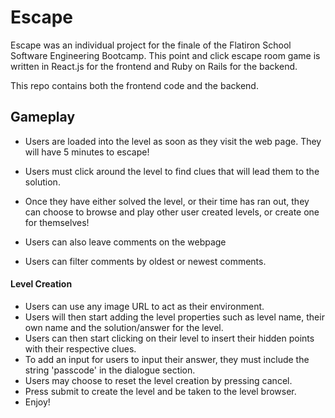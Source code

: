 # Escape

Escape was an individual project for the finale of the Flatiron School Software Engineering Bootcamp.
This point and click escape room game is written in React.js for the frontend and Ruby on Rails for the backend.

This repo contains both the frontend code and the backend.

## Gameplay

- Users are loaded into the level as soon as they visit the web page. They will have 5 minutes to escape!
- Users must click around the level to find clues that will lead them to the solution.
- Once they have either solved the level, or their time has ran out, they can choose to browse and play other user created levels, or create one for themselves!

- Users can also leave comments on the webpage
- Users can filter comments by oldest or newest comments.

#### Level Creation

- Users can use any image URL to act as their environment.
- Users will then start adding the level properties such as level name, their own name and the solution/answer for the level.
- Users can then start clicking on their level to insert their hidden points with their respective clues.
- To add an input for users to input their answer, they must include the string 'passcode' in the dialogue section.
- Users may choose to reset the level creation by pressing cancel.
- Press submit to create the level and be taken to the level browser.
- Enjoy!
